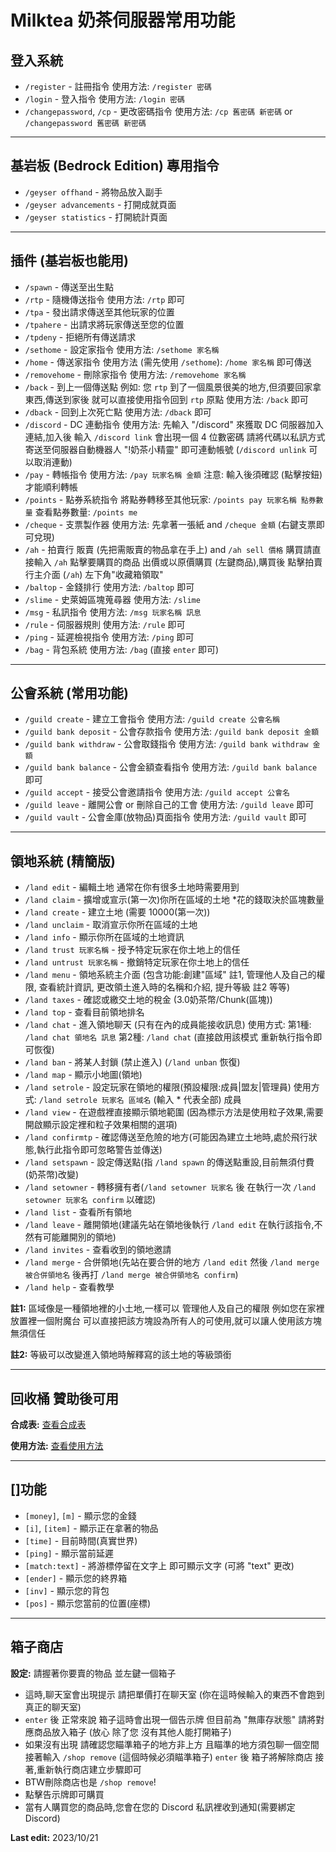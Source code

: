 # Milktea 奶茶伺服器常用功能

## 登入系統

- `/register` - 註冊指令 使用方法: `/register 密碼`
- `/login` - 登入指令 使用方法: `/login 密碼`
- `/changepassword`, `/cp` - 更改密碼指令 使用方法: `/cp 舊密碼 新密碼` or `/changepassword 舊密碼 新密碼`

---

## 基岩板 (Bedrock Edition) 專用指令

- `/geyser offhand` - 將物品放入副手
- `/geyser advancements` - 打開成就頁面
- `/geyser statistics` - 打開統計頁面

---

## 插件 (基岩板也能用)

- `/spawn` - 傳送至出生點
- `/rtp` - 隨機傳送指令 使用方法: `/rtp` 即可
- `/tpa` - 發出請求傳送至其他玩家的位置
- `/tpahere` - 出請求將玩家傳送至您的位置
- `/tpdeny` - 拒絕所有傳送請求
- `/sethome` - 設定家指令 使用方法: `/sethome 家名稱`
- `/home` - 傳送家指令 使用方法 (需先使用 `/sethome`): `/home 家名稱` 即可傳送
- `/removehome` - 刪除家指令 使用方法: `/removehome 家名稱`
- `/back` - 到上一個傳送點 例如: 您 `rtp` 到了一個風景很美的地方,但須要回家拿東西,傳送到家後 就可以直接使用指令回到 `rtp` 原點 使用方法: `/back` 即可
- `/dback` - 回到上次死亡點 使用方法: `/dback` 即可
- `/discord` - DC 連動指令 使用方法: 先輸入 "/discord" 來獲取 DC 伺服器加入連結,加入後 輸入 `/discord link` 會出現一個 4 位數密碼 請將代碼以私訊方式寄送至伺服器自動機器人 "!奶茶小精靈" 即可連動帳號 (`/discord unlink` 可以取消連動)
- `/pay` - 轉帳指令 使用方法: `/pay 玩家名稱 金額` 注意: 輸入後須確認 (點擊按鈕) 才能順利轉帳
- `/points` - 點券系統指令 將點券轉移至其他玩家: `/points pay 玩家名稱 點券數量` 查看點券數量: `/points me`
- `/cheque` - 支票製作器 使用方法: 先拿著一張紙 and `/cheque 金額` (右鍵支票即可兌現)
- `/ah` - 拍賣行 販賣 (先把需販賣的物品拿在手上) and `/ah sell 價格` 購買請直接輸入 `/ah` 點擊要購買的商品 出價或以原價購買 (左鍵商品),購買後 點擊拍賣行主介面 (`/ah`) 左下角"收藏箱領取"
- `/baltop` - 金錢排行 使用方法: `/baltop` 即可
- `/slime` - 史萊姆區塊蒐尋器 使用方法: `/slime`
- `/msg` - 私訊指令 使用方法: `/msg 玩家名稱 訊息`
- `/rule` - 伺服器規則 使用方法: `/rule` 即可
- `/ping` - 延遲檢視指令 使用方法: `/ping` 即可
- `/bag` - 背包系統 使用方法: `/bag` (直接 `enter` 即可)

---

## 公會系統 (常用功能)

- `/guild create` - 建立工會指令 使用方法: `/guild create 公會名稱`
- `/guild bank deposit` - 公會存款指令 使用方法: `/guild bank deposit 金額`
- `/guild bank withdraw` - 公會取錢指令 使用方法: `/guild bank withdraw 金額`
- `/guild bank balance` - 公會金額查看指令 使用方法: `/guild bank balance` 即可
- `/guild accept` - 接受公會邀請指令 使用方法: `/guild accept 公會名`
- `/guild leave` - 離開公會 or 刪除自己的工會 使用方法: `/guild leave` 即可
- `/guild vault` - 公會金庫(放物品)頁面指令 使用方法: `/guild vault` 即可

---

## 領地系統 (精簡版)

- `/land edit` - 編輯土地 通常在你有很多土地時需要用到
- `/land claim` - 擴增或宣示(第一次)你所在區域的土地 *花的錢取決於區塊數量
- `/land create` - 建立土地 (需要 10000(第一次))
- `/land unclaim` - 取消宣示你所在區域的土地
- `/land info` - 顯示你所在區域的土地資訊
- `/land trust 玩家名稱` - 授予特定玩家在你土地上的信任
- `/land untrust 玩家名稱` - 撤銷特定玩家在你土地上的信任
- `/land menu` - 領地系統主介面 (包含功能:創建"區域" 註1, 管理他人及自己的權限, 查看統計資訊, 更改領土進入時的名稱和介紹, 提升等級 註2 等等)
- `/land taxes` - 確認或繳交土地的稅金 (3.0奶茶幣/Chunk(區塊))
- `/land top` - 查看目前領地排名
- `/land chat` - 進入領地聊天 (只有在內的成員能接收訊息) 使用方式: 第1種: `/land chat 領地名 訊息` 第2種: `/land chat` (直接啟用該模式 重新執行指令即可恢復)
- `/land ban` - 將某人封鎖 (禁止進入) (`/land unban` 恢復)
- `/land map` - 顯示小地圖(領地)
- `/land setrole` - 設定玩家在領地的權限(預設權限:成員|盟友|管理員) 使用方式: `/land setrole 玩家名 區域名` (輸入 * 代表全部) 成員
- `/land view` - 在遊戲裡直接顯示領地範圍 (因為標示方法是使用粒子效果,需要開啟顯示設定裡和粒子效果相關的選項)
- `/land confirmtp` - 確認傳送至危險的地方(可能因為建立土地時,處於飛行狀態,執行此指令即可忽略警告並傳送)
- `/land setspawn` - 設定傳送點(指 `/land spawn` 的傳送點重設,目前無須付費(奶茶幣)改變)
- `/land setowner` - 轉移擁有者(`/land setowner 玩家名` 後 在執行一次 `/land setowner 玩家名 confirm` 以確認)
- `/land list` - 查看所有領地
- `/land leave` - 離開領地(建議先站在領地後執行 `/land edit` 在執行該指令,不然有可能離開別的領地)
- `/land invites` - 查看收到的領地邀請
- `/land merge` - 合併領地(先站在要合併的地方 `/land edit` 然後 `/land merge 被合併領地名` 後再打 `/land merge 被合併領地名 confirm`)
- `/land help` - 查看教學

**註1:** 區域像是一種領地裡的小土地,一樣可以 管理他人及自己的權限 例如您在家裡放置裡一個附魔台 可以直接把該方塊設為所有人的可使用,就可以讓人使用該方塊 無須信任

**註2:** 等級可以改變進入領地時解釋寫的該土地的等級頭銜

---

## 回收桶 贊助後可用

**合成表:** [查看合成表](https://prnt.sc/0GJ79d_rY3nD)

**使用方法:** [查看使用方法](https://cdn.discordapp.com/attachments/1138836357582696569/1138841982983217232/55f3c70624bc5c082425b8ac3e4d9a114effb666.gif)

---

## []功能

- `[money]`, `[m]` - 顯示您的金錢
- `[i]`, `[item]` - 顯示正在拿著的物品
- `[time]` - 目前時間(真實世界)
- `[ping]` - 顯示當前延遲
- `[match:text]` - 將游標停留在文字上 即可顯示文字 (可將 "text" 更改)
- `[ender]` - 顯示您的終界箱
- `[inv]` - 顯示您的背包
- `[pos]` - 顯示您當前的位置(座標)

---

## 箱子商店

**設定:** 請握著你要賣的物品 並左鍵一個箱子

- 這時,聊天室會出現提示 請把單價打在聊天室 (你在這時候輸入的東西不會跑到真正的聊天室)
- `enter` 後 正常來說 箱子這時會出現一個告示牌 但目前為 "無庫存狀態" 請將對應商品放入箱子 (放心 除了您 沒有其他人能打開箱子)
- 如果沒有出現 請確認您瞄準箱子的地方非上方 且瞄準的地方須包聊一個空間 接著輸入 `/shop remove` (這個時候必須瞄準箱子) `enter` 後 箱子將解除商店 接著,重新執行商店建立步驟即可
- BTW刪除商店也是 `/shop remove`!
- 點擊告示牌即可購買
- 當有人購買您的商品時,您會在您的 Discord 私訊裡收到通知(需要綁定 Discord)

**Last edit:** 2023/10/21

